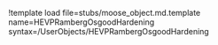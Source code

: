 !template load file=stubs/moose_object.md.template name=HEVPRambergOsgoodHardening syntax=/UserObjects/HEVPRambergOsgoodHardening